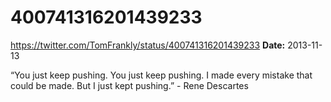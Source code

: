 # 400741316201439233
https://twitter.com/TomFrankly/status/400741316201439233
**Date:** 2013-11-13

“You just keep pushing. You just keep pushing. I made every mistake that could be made. But I just kept pushing.” - Rene Descartes
